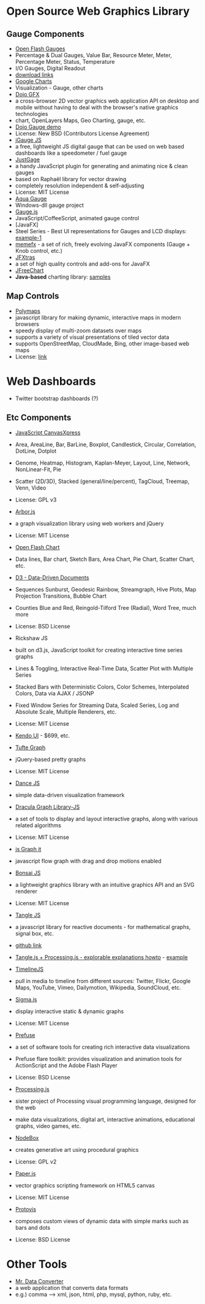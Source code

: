 # Open Source Web Graphics Library
## Gauge Components
* [Open Flash Gauges](http://www.digitaldarknet.net/flash/index.php?selector=pgauge)
 * Percentage & Dual Gauges, Value Bar, Resource Meter, Meter, Percentage Meter, Status, Temperature
 * I/O Gauges, Digital Readout
 * [download links](http://www.darkartistry.com/?page_id=51)
* [Google Charts](https://developers.google.com/chart/interactive/docs/gallery/gauge)
 * Visualization - Gauge, other charts
* [Dojo GFX](http://dojotoolkit.org/features/graphics-and-charting)
 * a cross-browser 2D vector graphics web application API on desktop and mobile without having to deal with the browser's native graphics technologies
 * chart, OpenLayers Maps, Geo Charting, gauge, etc.
 * [Dojo Gauge demo](http://demos.dojotoolkit.org/demos/gauges/demo.html)
 * License: New BSD (Contributors License Agreement)
* [jGauge JS](https://code.google.com/p/jgauge/)
 * a free, lightweight JS digital gauge that can be used on web based dashboards like a speedometer / fuel gauge
* [JustGage](http://justgage.com/)
 * a handy JavaScript plugin for generating and animating nice & clean gauges
 * based on Raphaël library for vector drawing
 * completely resolution independent & self-adjusting
 * License: MIT License
* [Aqua Gauge](http://www.codeproject.com/Articles/20341/Aqua-Gauge)
 * Windows-dll gauge project
* [Gauge.js](http://bernii.github.io/gauge.js/)
 * JavaScript/CoffeeScript, animated gauge control
* [JavaFX]
 * Steel Series - Best UI representations for Gauges and LCD displays: [example-1](http://www.codetown.us/profiles/blogs/javafx-and-steelseries-gauges-using-fxml)
 * [memefx](http://code.google.com/p/memefx/) - a set of rich, freely evolving JavaFX components (Gauge + Knob control, etc.)
* [JFXtras](http://jfxtras.org/)
 * a set of high quality controls and add-ons for JavaFX
* [JFreeChart](http://www.jfree.org/)
 * **Java-based** charting library: [samples](http://www.jfree.org/jfreechart/samples.html)

## Map Controls
* [Polymaps](http://polymaps.org/)
 * javascript library for making dynamic, interactive maps in modern browsers
 * speedy display of multi-zoom datasets over maps
 * supports a variety of visual presentations of tiled vector data
 * supports OpenStreetMap, CloudMade, Bing, other image-based web maps
 * License: [link](https://github.com/simplegeo/polymaps/blob/master/LICENSE)

# Web Dashboards
* Twitter bootstrap dashboards (?)

## Etc Components
* [JavaScript CanvasXpress](http://canvasxpress.org/candlestick.html)
 * Area, AreaLine, Bar, BarLine, Boxplot, Candlestick, Circular, Correlation, DotLine, Dotplot
 * Genome, Heatmap, Histogram, Kaplan-Meyer, Layout, Line, Network, NonLinear-Fit, Pie
 * Scatter (2D/3D), Stacked (general/line/percent), TagCloud, Treemap, Venn, Video
 * License: GPL v3
* [Arbor.js](http://arborjs.org/)
 * a graph visualization library using web workers and jQuery
 * License: MIT License
* [Open Flash Chart](http://teethgrinder.co.uk/open-flash-chart/)
 * Data lines, Bar chart, Sketch Bars, Area Chart, Pie Chart, Scatter Chart, etc.
* [D3 - Data-Driven Documents](http://d3js.org/)
 * Sequences Sunburst, Geodesic Rainbow, Streamgraph, Hive Plots, Map Projection Transitions, Bubble Chart
 * Counties Blue and Red, Reingold-Tilford Tree (Radial), Word Tree, much more
 * License: BSD License
* Rickshaw JS
 * built on d3.js, JavaScript toolkit for creating interactive time series graphs
 * Lines & Toggling, Interactive Real-Time Data, Scatter Plot with Multiple Series
 * Stacked Bars with Deterministic Colors, Color Schemes, Interpolated Colors, Data via AJAX / JSONP
 * Fixed Window Series for Streaming Data, Scaled Series, Log and Absolute Scale, Multiple Renderers, etc.
 * License: MIT License
* [Kendo UI](http://www.telerik.com/kendo-ui) - $699, etc.
* [Tufte Graph](http://xaviershay.github.com/tufte-graph/)
 * jQuery-based pretty graphs
 * License: MIT License
* [Dance JS](https://github.com/michael/dance)
 * simple data-driven visualization framework
* [Dracula Graph Library-JS](http://www.graphdracula.net/)
 * a set of tools to display and layout interactive graphs, along with various related algorithms
 * License: MIT License
* [js Graph it](http://js-graph-it.sourceforge.net/)
 * javascript flow graph with drag and drop motions enabled
* [Bonsai JS](http://bonsaijs.org/)
 * a lightweight graphics library with an intuitive graphics API and an SVG renderer
 * License: MIT License

* [Tangle JS](http://worrydream.com/Tangle/)
 * a javascript library for reactive documents - for mathematical graphs, signal box, etc.
 * [github link](http://worrydream.com/Tangle/)
 * [Tangle.js + Processing.js - explorable explanations howto](http://clwyatt.github.io/blog/2013/06/13/mixing-tangle-and-processing/) - [example](http://worrydream.com/ExplorableExplanations/#explorableExample)
* [TimelineJS](http://timeline.verite.co/)
 * pull in media to timeline from different sources: Twitter, Flickr, Google Maps, YouTube, Vimeo, Dailymotion, Wikipedia, SoundCloud, etc.
* [Sigma.js](http://sigmajs.org/)
 * display interactive static & dynamic graphs
 * License: MIT License
* [Prefuse](http://prefuse.org/)
 * a set of software tools for creating rich interactive data visualizations
 * Prefuse flare toolkit: provides visualization and animation tools for ActionScript and the Adobe Flash Player
 * License: BSD License
* [Processing.js](http://processingjs.org/)
 * sister project of Processing visual programming language, designed for the web
 * make data visualizations, digital art, interactive animations, educational graphs, video games, etc.
* [NodeBox](http://nodebox.net/)
 * creates generative art using procedural graphics
 * License: GPL v2
* [Paper.js](http://paperjs.org/)
 * vector graphics scripting framework on HTML5 canvas
 * License: MIT License
* [Protovis](http://mbostock.github.com/protovis/)
 * composes custom views of dynamic data with simple marks such as bars and dots
 * License: BSD License

# Other Tools
* [Mr. Data Converter](http://shancarter.github.io/mr-data-converter/)
 * a web application that converts data formats
 * e.g.) comma --> xml, json, html, php, mysql, python, ruby, etc.
